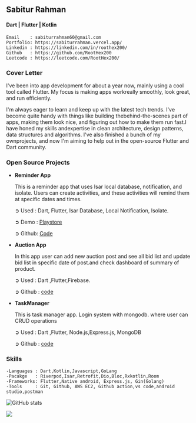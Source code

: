 ## Sabitur Rahman
#### Dart | Flutter | Kotlin
    Email    : sabiturrahman60@gmail.com
    Portfolio: https://sabiturrahman.vercel.app/
    Linkedin : https://linkedin.com/in/roothex200/
    Github   : https://github.com/RootHex200
    Leetcode : https://leetcode.com/RootHex200/
    

### Cover Letter
I've been into app development for about a year now, mainly using a cool tool called Flutter. My focus is making apps workreally smoothly, look great, and run efficiently.

I'm always eager to learn and keep up with the latest tech trends. I've become quite handy with things like building thebehind-the-scenes part of apps, making them look nice, and figuring out how to make them run fast.I have honed my skills andexpertise in clean architecture, design patterns, data structures and algorithms. I've also finished a bunch of my ownprojects, and now I'm aiming to help out in the open-source Flutter and Dart community.
### Open Source Projects

- **Reminder App**

    This is a reminder app that uses Isar local database, notification, and isolate. Users can create activities, and these activities will remind them at specific dates and times.

    ➲ Used  : Dart, Flutter, Isar Database, Local Notification, Isolate.

    ➲ Demo  : [Playstore](https://play.google.com/store/apps/details?id=work_manager.sabitur)

    ➲ Github: [Code](https://github.com/RootHex200/Reminder_App)

- **Auction App**

    In this app user can add new auction post and see all bid list and update bid list in specific
    date of post.and check dashboard of summary of product.
    
    ➲ Used   : Dart ,Flutter,Firebase.

    ➲ Github : [code](https://github.com/RootHex200/Auction-App)

- **TaskManager**

    This is task manager app. Login system with mongodb. where user can CRUD operations

    ➲ Used   : Dart ,Flutter, Node.js,Express.js, MongoDB

    ➲ Github : [code](https://github.com/RootHex200/Fullstack-taskmanager)

### Skills
    -Languages : Dart,Kotlin,Javascript,GoLang
    -Pacakge   : Riverpod,Isar,Retrofit,Dio,Bloc,Rxkotlin,Room
    -Frameworks: Flutter,Native android, Express.js, Gin(Golang)
    -Tools     : Git, Github, AWS EC2, Github action,vs code,android studio,postman

![GitHub stats](https://github-readme-stats.vercel.app/api?username=Roothex200&show_icons=true&theme=dark&title_color=ffffff&icon_color=bb2acf&text_color=daf7dc&bg_color=151515)

![](https://github-readme-stats.vercel.app/api/top-langs/?username=RootHex200&theme=dark&hide_border=true&include_all_commits=true&count_private=true&layout=compact)
